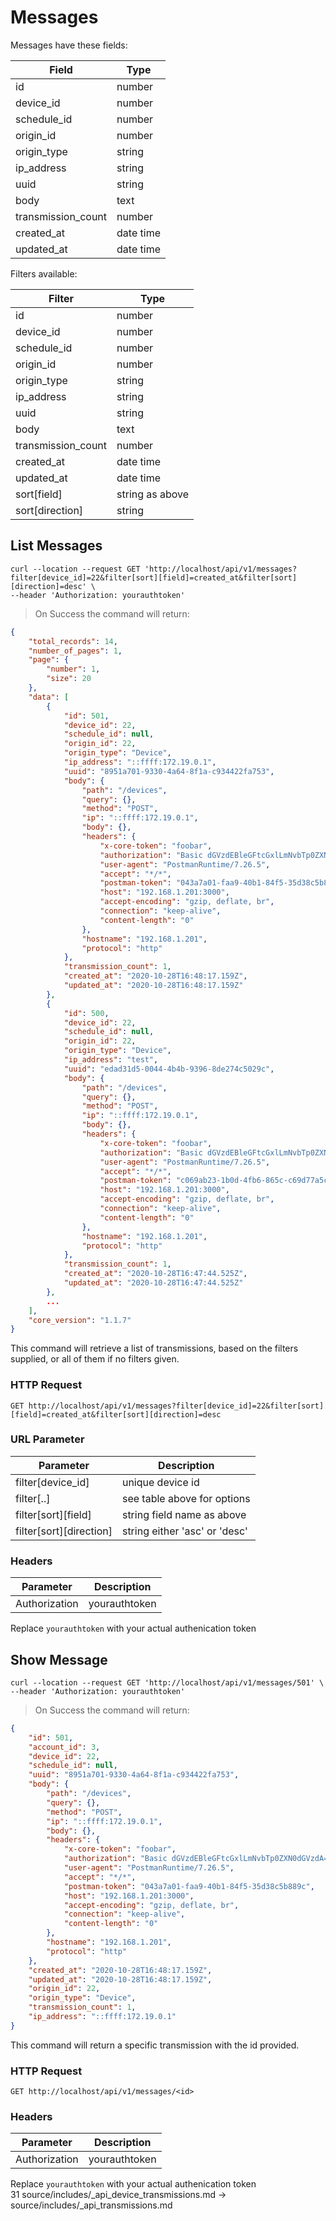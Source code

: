 # Messages


Messages have these fields:

Field | Type
----- | ----
id | number
device_id  | number
schedule_id  | number
origin_id | number
origin_type | string
ip_address | string
uuid | string
body | text
transmission_count | number
created_at | date time
updated_at | date time


Filters available:

Filter | Type
------ | ----
id | number
device_id  | number
schedule_id  | number
origin_id | number
origin_type | string
ip_address | string
uuid | string
body | text
transmission_count | number
created_at | date time
updated_at | date time
sort[field] | string as above
sort[direction] | string

[//]:#(*****************************************************************************)

## List Messages

```shell
curl --location --request GET 'http://localhost/api/v1/messages?filter[device_id]=22&filter[sort][field]=created_at&filter[sort][direction]=desc' \
--header 'Authorization: yourauthtoken'
```

> On Success the command will return:
```json
{
    "total_records": 14,
    "number_of_pages": 1,
    "page": {
        "number": 1,
        "size": 20
    },
    "data": [
        {
            "id": 501,
            "device_id": 22,
            "schedule_id": null,
            "origin_id": 22,
            "origin_type": "Device",
            "ip_address": "::ffff:172.19.0.1",
            "uuid": "8951a701-9330-4a64-8f1a-c934422fa753",
            "body": {
                "path": "/devices",
                "query": {},
                "method": "POST",
                "ip": "::ffff:172.19.0.1",
                "body": {},
                "headers": {
                    "x-core-token": "foobar",
                    "authorization": "Basic dGVzdEBleGFtcGxlLmNvbTp0ZXN0dGVzdA==",
                    "user-agent": "PostmanRuntime/7.26.5",
                    "accept": "*/*",
                    "postman-token": "043a7a01-faa9-40b1-84f5-35d38c5b889c",
                    "host": "192.168.1.201:3000",
                    "accept-encoding": "gzip, deflate, br",
                    "connection": "keep-alive",
                    "content-length": "0"
                },
                "hostname": "192.168.1.201",
                "protocol": "http"
            },
            "transmission_count": 1,
            "created_at": "2020-10-28T16:48:17.159Z",
            "updated_at": "2020-10-28T16:48:17.159Z"
        },
        {
            "id": 500,
            "device_id": 22,
            "schedule_id": null,
            "origin_id": 22,
            "origin_type": "Device",
            "ip_address": "test",
            "uuid": "edad31d5-0044-4b4b-9396-8de274c5029c",
            "body": {
                "path": "/devices",
                "query": {},
                "method": "POST",
                "ip": "::ffff:172.19.0.1",
                "body": {},
                "headers": {
                    "x-core-token": "foobar",
                    "authorization": "Basic dGVzdEBleGFtcGxlLmNvbTp0ZXN0dGVzdA==",
                    "user-agent": "PostmanRuntime/7.26.5",
                    "accept": "*/*",
                    "postman-token": "c069ab23-1b0d-4fb6-865c-c69d77a5c6cd",
                    "host": "192.168.1.201:3000",
                    "accept-encoding": "gzip, deflate, br",
                    "connection": "keep-alive",
                    "content-length": "0"
                },
                "hostname": "192.168.1.201",
                "protocol": "http"
            },
            "transmission_count": 1,
            "created_at": "2020-10-28T16:47:44.525Z",
            "updated_at": "2020-10-28T16:47:44.525Z"
        },
        ...
    ],
    "core_version": "1.1.7"
}
```

This command will retrieve a list of transmissions, based on the filters supplied, or all of them if no filters given.

### HTTP Request

`GET http://localhost/api/v1/messages?filter[device_id]=22&filter[sort][field]=created_at&filter[sort][direction]=desc`

### URL Parameter

Parameter | Description
--------- | -----------
filter[device_id] | unique device id
filter[..] | see table above for options
filter[sort][field] | string field name as above
filter[sort][direction] | string either 'asc' or 'desc'

### Headers

Parameter | Description
--------- | -----------
Authorization | yourauthtoken

<aside class="notice">Replace <code>yourauthtoken</code> with your actual authenication token</aside>



[//]:#(*****************************************************************************)

## Show Message

```shell
curl --location --request GET 'http://localhost/api/v1/messages/501' \
--header 'Authorization: yourauthtoken'
```

> On Success the command will return:
```json
{
    "id": 501,
    "account_id": 3,
    "device_id": 22,
    "schedule_id": null,
    "uuid": "8951a701-9330-4a64-8f1a-c934422fa753",
    "body": {
        "path": "/devices",
        "query": {},
        "method": "POST",
        "ip": "::ffff:172.19.0.1",
        "body": {},
        "headers": {
            "x-core-token": "foobar",
            "authorization": "Basic dGVzdEBleGFtcGxlLmNvbTp0ZXN0dGVzdA==",
            "user-agent": "PostmanRuntime/7.26.5",
            "accept": "*/*",
            "postman-token": "043a7a01-faa9-40b1-84f5-35d38c5b889c",
            "host": "192.168.1.201:3000",
            "accept-encoding": "gzip, deflate, br",
            "connection": "keep-alive",
            "content-length": "0"
        },
        "hostname": "192.168.1.201",
        "protocol": "http"
    },
    "created_at": "2020-10-28T16:48:17.159Z",
    "updated_at": "2020-10-28T16:48:17.159Z",
    "origin_id": 22,
    "origin_type": "Device",
    "transmission_count": 1,
    "ip_address": "::ffff:172.19.0.1"
}
```

This command will return a specific transmission with the id provided.

### HTTP Request

`GET http://localhost/api/v1/messages/<id>`

### Headers

Parameter | Description
--------- | -----------
Authorization | yourauthtoken

<aside class="notice">Replace <code>yourauthtoken</code> with your actual authenication token</aside>
 31  source/includes/_api_device_transmissions.md → source/includes/_api_transmissions.md 